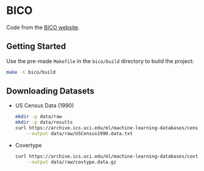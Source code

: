 # BICO

Code from the [BICO website](https://ls2-www.cs.tu-dortmund.de/grav/en/bico#references).

## Getting Started

Use the pre-made `Makefile` in the `bico/build` directory to build the project:

```bash
make -C bico/build
```

## Downloading Datasets

- US Census Data (1990)

    ```bash
    mkdir -p data/raw
    mkdir -p data/results
    curl https://archive.ics.uci.edu/ml/machine-learning-databases/census1990-mld/USCensus1990.data.txt \
        --output data/raw/USCensus1990.data.txt
    ```

- Covertype

    ```bash
    curl https://archive.ics.uci.edu/ml/machine-learning-databases/covtype/covtype.data.gz \
        --output data/raw/covtype.data.gz
    ```
